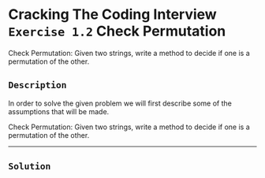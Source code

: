 # Cracking The Coding Interview `Exercise 1.2` Check Permutation
Check Permutation: Given two strings, write a method to decide if one is a permutation of the
other.

## `Description`
In order to solve the given problem we will first describe some of the assumptions that will be made. 

Check Permutation: Given two strings, write a method to decide if one is a permutation of the
other.

---

## `Solution`
